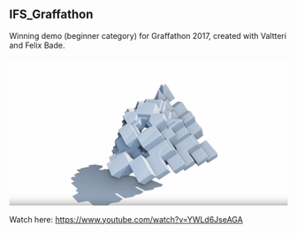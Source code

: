 ## IFS_Graffathon
Winning demo (beginner category) for Graffathon 2017, created with Valtteri and Felix Bade.

![screenshot](screenshot.png)

Watch here:
https://www.youtube.com/watch?v=YWLd6JseAGA

